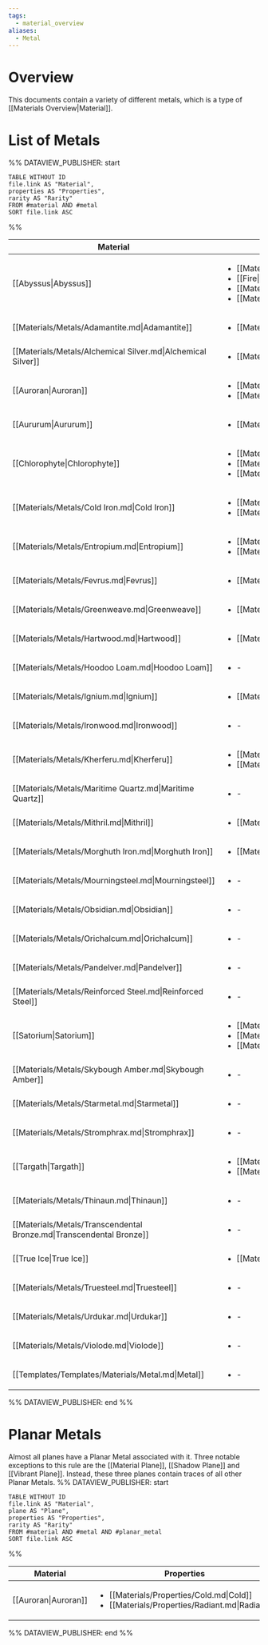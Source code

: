 ```yaml
---
tags:
  - material_overview
aliases:
  - Metal
---
```

# Overview
This documents contain a variety of different metals, which is a type of [[Materials Overview|Material]].
# List of Metals
%% DATAVIEW_PUBLISHER: start
```dataview
TABLE WITHOUT ID
file.link AS "Material",
properties AS "Properties",
rarity AS "Rarity"
FROM #material AND #metal
SORT file.link ASC
```
%%

| Material                                                             | Properties                                                                                                                                                                                      | Rarity    |
| -------------------------------------------------------------------- | ----------------------------------------------------------------------------------------------------------------------------------------------------------------------------------------------- | --------- |
| [[Abyssus\|Abyssus]]                             | <ul><li>[[Materials/Properties/Cold.md\|Cold]]</li><li>[[Fire\|Fire]]</li><li>[[Materials/Properties/Lightning.md\|Lightning]]</li><li>[[Materials/Properties/Fiendish.md\|Fiendish]]</li></ul> | Rare      |
| [[Materials/Metals/Adamantite.md\|Adamantite]]                       | <ul><li>[[Materials/Properties/Forceful.md\|Forceful]]</li></ul>                                                                                                                                | Uncommon  |
| [[Materials/Metals/Alchemical Silver.md\|Alchemical Silver]]         | <ul><li>[[Materials/Properties/Necrotic.md\|Necrotic]]</li></ul>                                                                                                                                | Uncommon  |
| [[Auroran\|Auroran]]                             | <ul><li>[[Materials/Properties/Cold.md\|Cold]]</li><li>[[Materials/Properties/Radiant.md\|Radiant]]</li></ul>                                                                                   | Rare      |
| [[Aururum\|Aururum]]                             | <ul><li>[[Materials/Properties/Vital.md\|Vital]]</li></ul>                                                                                                                                      | Rare      |
| [[Chlorophyte\|Chlorophyte]]                     | <ul><li>[[Materials/Properties/Vital.md\|Vital]]</li><li>[[Materials/Properties/Psychic.md\|Psychic]]</li><li>[[Materials/Properties/Chaotic.md\|Chaotic]]</li></ul>                            | Legendary |
| [[Materials/Metals/Cold Iron.md\|Cold Iron]]                         | <ul><li>[[Materials/Properties/Cold.md\|Cold]]</li><li>[[Materials/Properties/Phantasmal.md\|Phantasmal]]</li></ul>                                                                             | Uncommon  |
| [[Materials/Metals/Entropium.md\|Entropium]]                         | <ul><li>[[Materials/Properties/Zephyrous.md\|Zephyrous]]</li><li>[[Materials/Properties/Void.md\|Void]]</li></ul>                                                                               | Uncommon  |
| [[Materials/Metals/Fevrus.md\|Fevrus]]                               | <ul><li>[[Materials/Properties/Fiery.md\|Fiery]]</li></ul>                                                                                                                                      | Uncommon  |
| [[Materials/Metals/Greenweave.md\|Greenweave]]                       | <ul><li>[[Materials/Properties/Psychic.md\|Psychic]]</li></ul>                                                                                                                                  | Uncommon  |
| [[Materials/Metals/Hartwood.md\|Hartwood]]                           | <ul><li>[[Materials/Properties/Radiant.md\|Radiant]]</li></ul>                                                                                                                                  | Rare      |
| [[Materials/Metals/Hoodoo Loam.md\|Hoodoo Loam]]                     | <ul><li>\-</li></ul>                                                                                                                                                                            | Uncommon  |
| [[Materials/Metals/Ignium.md\|Ignium]]                               | <ul><li>[[Materials/Properties/Fiery.md\|Fiery]]</li></ul>                                                                                                                                      | Very Rare |
| [[Materials/Metals/Ironwood.md\|Ironwood]]                           | <ul><li>\-</li></ul>                                                                                                                                                                            | Common    |
| [[Materials/Metals/Kherferu.md\|Kherferu]]                           | <ul><li>[[Materials/Properties/Fiery.md\|Fiery]]</li><li>[[Materials/Properties/Theurgic.md\|Theurgic]]</li></ul>                                                                               | Uncommon  |
| [[Materials/Metals/Maritime Quartz.md\|Maritime Quartz]]             | <ul><li>\-</li></ul>                                                                                                                                                                            | Uncommon  |
| [[Materials/Metals/Mithril.md\|Mithril]]                             | <ul><li>[[Materials/Properties/Zephyrous.md\|Zephyrous]]</li></ul>                                                                                                                              | Uncommon  |
| [[Materials/Metals/Morghuth Iron.md\|Morghuth Iron]]                 | <ul><li>[[Materials/Properties/Acidic.md\|Acidic]]</li></ul>                                                                                                                                    | Rare      |
| [[Materials/Metals/Mourningsteel.md\|Mourningsteel]]                 | <ul><li>\-</li></ul>                                                                                                                                                                            | Uncommon  |
| [[Materials/Metals/Obsidian.md\|Obsidian]]                           | <ul><li>\-</li></ul>                                                                                                                                                                            | Uncommon  |
| [[Materials/Metals/Orichalcum.md\|Orichalcum]]                       | <ul><li>\-</li></ul>                                                                                                                                                                            | Rare      |
| [[Materials/Metals/Pandelver.md\|Pandelver]]                         | <ul><li>\-</li></ul>                                                                                                                                                                            | Rare      |
| [[Materials/Metals/Reinforced Steel.md\|Reinforced Steel]]           | <ul><li>\-</li></ul>                                                                                                                                                                            | Common    |
| [[Satorium\|Satorium]]                           | <ul><li>[[Materials/Properties/Forceful.md\|Forceful]]</li><li>[[Materials/Properties/Fiery.md\|Fiery]]</li><li>[[Materials/Properties/Dimensional.md\|Dimensional]]</li></ul>                  | Uncommon  |
| [[Materials/Metals/Skybough Amber.md\|Skybough Amber]]               | <ul><li>\-</li></ul>                                                                                                                                                                            | Very Rare |
| [[Materials/Metals/Starmetal.md\|Starmetal]]                         | <ul><li>\-</li></ul>                                                                                                                                                                            | Rare      |
| [[Materials/Metals/Stromphrax.md\|Stromphrax]]                       | <ul><li>\-</li></ul>                                                                                                                                                                            | Very Rare |
| [[Targath\|Targath]]                             | <ul><li>[[Materials/Properties/Necrotic.md\|Necrotic]]</li><li>[[Materials/Properties/Void.md\|Void]]</li></ul>                                                                                 | Rare      |
| [[Materials/Metals/Thinaun.md\|Thinaun]]                             | <ul><li>\-</li></ul>                                                                                                                                                                            | Very Rare |
| [[Materials/Metals/Transcendental Bronze.md\|Transcendental Bronze]] | <ul><li>\-</li></ul>                                                                                                                                                                            | Legendary |
| [[True Ice\|True Ice]]                           | <ul><li>[[Materials/Properties/Cold.md\|Cold]]</li></ul>                                                                                                                                        | Very Rare |
| [[Materials/Metals/Truesteel.md\|Truesteel]]                         | <ul><li>\-</li></ul>                                                                                                                                                                            | Uncommon  |
| [[Materials/Metals/Urdukar.md\|Urdukar]]                             | <ul><li>\-</li></ul>                                                                                                                                                                            | Rare      |
| [[Materials/Metals/Violode.md\|Violode]]                             | <ul><li>\-</li></ul>                                                                                                                                                                            | Rare      |
| [[Templates/Templates/Materials/Metal.md\|Metal]]                    | <ul><li>\-</li></ul>                                                                                                                                                                            | \-        |

%% DATAVIEW_PUBLISHER: end %%
# Planar Metals
Almost all planes have a Planar Metal associated with it. Three notable exceptions to this rule are the [[Material Plane]], [[Shadow Plane]] and [[Vibrant Plane]]. Instead, these three planes contain traces of all other Planar Metals.
%% DATAVIEW_PUBLISHER: start
```dataview
TABLE WITHOUT ID
file.link AS "Material",
plane AS "Plane",
properties AS "Properties",
rarity AS "Rarity"
FROM #material AND #metal AND #planar_metal
SORT file.link ASC
```
%%

| Material                                 | Properties                                                                                                      | Rarity |
| ---------------------------------------- | --------------------------------------------------------------------------------------------------------------- | ------ |
| [[Auroran\|Auroran]] | <ul><li>[[Materials/Properties/Cold.md\|Cold]]</li><li>[[Materials/Properties/Radiant.md\|Radiant]]</li></ul> | Rare   |

%% DATAVIEW_PUBLISHER: end %%